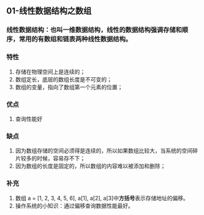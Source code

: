 ## 01-线性数据结构之数组

### 线性数据结构：也叫一维数据结构，线性的数据结构强调存储和顺序，常用的有数组和链表两种线性数据结构。

### 特性
1. 存储在物理空间上是连续的；
2. 数组定长，底层的数组长度是不可变的；
3. 数组的变量，指向了数组第一个元素的位置；

### 优点
1. 查询性能好

### 缺点
1. 因为数组存储的空间必须得是连续的，所以如果数组比较大，当系统的空间碎片较多的时候，容易存不下；
2. 因为数组的长度是固定的，所以数组的内容难以被添加和删除；

### 补充
1. 数组 a = [1, 2, 3, 4, 5, 6], a[1], a[2], a[3]中**方括号**表示存储地址的偏移。  
2. 操作系统的小知识：通过偏移查询数据性能最好。



